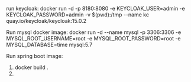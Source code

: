 run keycloak:
docker run -d -p 8180:8080 -e KEYCLOAK_USER=admin -e KEYCLOAK_PASSWORD=admin -v $(pwd):/tmp --name kc quay.io/keycloak/keycloak:15.0.2


Run mysql docker image:
docker run -d --name mysql -p 3306:3306 -e MYSQL_ROOT_USERNAME=root -e MYSQL_ROOT_PASSWORD=root -e MYSQL_DATABASE=time mysql:5.7

Run spring boot image:
1. docker build .
2. 